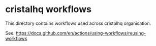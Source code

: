 # cristalhq workflows

This directory contains workflows used across cristalhq organisation.

See: https://docs.github.com/en/actions/using-workflows/reusing-workflows
